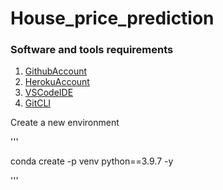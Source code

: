 # House_price_prediction

### Software and tools requirements

1. [GithubAccount](https://github.com)
2. [HerokuAccount](https://heroku.com)
3. [VSCodeIDE](https://code.visualstudio.com/)
4. [GitCLI](https://git-scm.com/book/en/v2/Getting-Started-The-Command-Line)

Create a new environment

'''

conda create -p venv python==3.9.7 -y

'''

